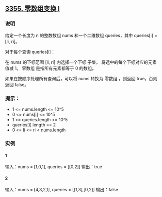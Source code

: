 ## [3355. 零数组变换 I](https://leetcode.cn/problems/zero-array-transformation-i/)

### 说明
给定一个长度为 n 的整数数组 nums 和一个二维数组 queries，其中 queries[i] = [li, ri]。

对于每个查询 queries[i]：

在 nums 的下标范围 [li, ri] 内选择一个下标 子集。
将选中的每个下标对应的元素值减 1。
零数组 是指所有元素都等于 0 的数组。

如果在按顺序处理所有查询后，可以将 nums 转换为 零数组 ，则返回 true，否则返回 false。

### 提示：
* 1 <= nums.length <= 10^5
* 0 <= nums[i] <= 10^5
* 1 <= queries.length <= 10^5
* queries[i].length == 2
* 0 <= li <= ri < nums.length

### 实例
#### 1
输入：nums = [1,0,1], queries = [[0,2]]
输出：true

#### 2
输入：nums = [4,3,2,1], queries = [[1,3],[0,2]]
输出：false
